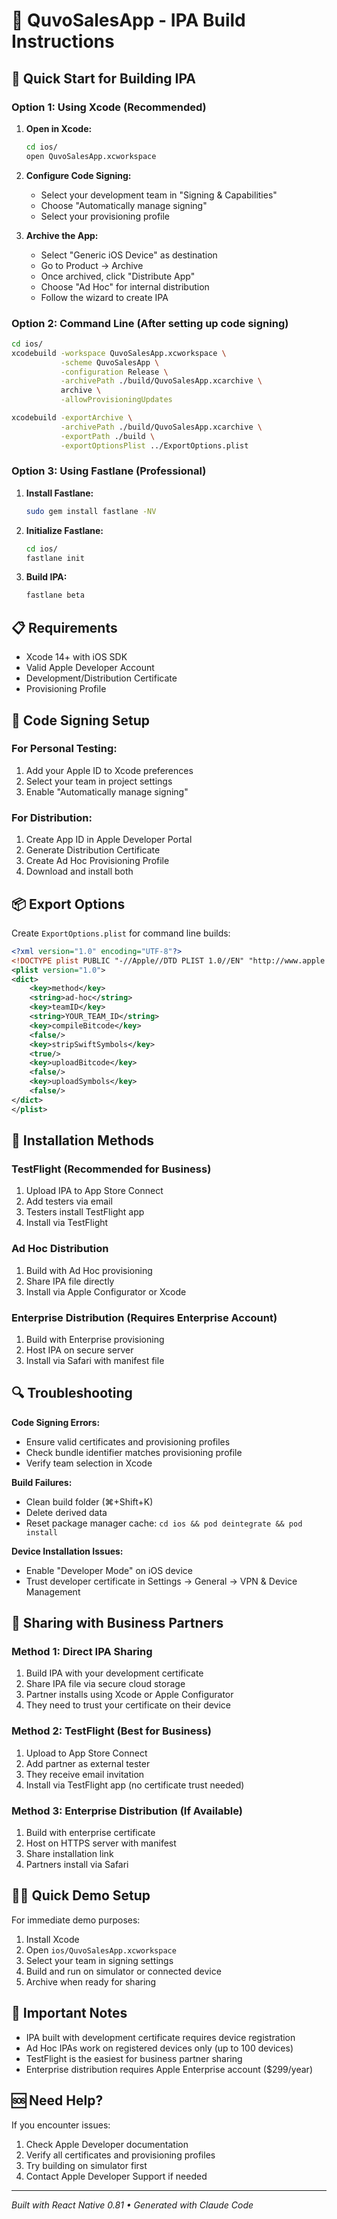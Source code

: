 # 📱 QuvoSalesApp - IPA Build Instructions

## 🚀 Quick Start for Building IPA

### Option 1: Using Xcode (Recommended)
1. **Open in Xcode:**
   ```bash
   cd ios/
   open QuvoSalesApp.xcworkspace
   ```

2. **Configure Code Signing:**
   - Select your development team in "Signing & Capabilities"
   - Choose "Automatically manage signing"
   - Select your provisioning profile

3. **Archive the App:**
   - Select "Generic iOS Device" as destination
   - Go to Product → Archive
   - Once archived, click "Distribute App"
   - Choose "Ad Hoc" for internal distribution
   - Follow the wizard to create IPA

### Option 2: Command Line (After setting up code signing)
```bash
cd ios/
xcodebuild -workspace QuvoSalesApp.xcworkspace \
           -scheme QuvoSalesApp \
           -configuration Release \
           -archivePath ./build/QuvoSalesApp.xcarchive \
           archive \
           -allowProvisioningUpdates

xcodebuild -exportArchive \
           -archivePath ./build/QuvoSalesApp.xcarchive \
           -exportPath ./build \
           -exportOptionsPlist ../ExportOptions.plist
```

### Option 3: Using Fastlane (Professional)
1. **Install Fastlane:**
   ```bash
   sudo gem install fastlane -NV
   ```

2. **Initialize Fastlane:**
   ```bash
   cd ios/
   fastlane init
   ```

3. **Build IPA:**
   ```bash
   fastlane beta
   ```

## 📋 Requirements
- Xcode 14+ with iOS SDK
- Valid Apple Developer Account
- Development/Distribution Certificate
- Provisioning Profile

## 🔧 Code Signing Setup

### For Personal Testing:
1. Add your Apple ID to Xcode preferences
2. Select your team in project settings
3. Enable "Automatically manage signing"

### For Distribution:
1. Create App ID in Apple Developer Portal
2. Generate Distribution Certificate
3. Create Ad Hoc Provisioning Profile
4. Download and install both

## 📦 Export Options
Create `ExportOptions.plist` for command line builds:

```xml
<?xml version="1.0" encoding="UTF-8"?>
<!DOCTYPE plist PUBLIC "-//Apple//DTD PLIST 1.0//EN" "http://www.apple.com/DTDs/PropertyList-1.0.dtd">
<plist version="1.0">
<dict>
    <key>method</key>
    <string>ad-hoc</string>
    <key>teamID</key>
    <string>YOUR_TEAM_ID</string>
    <key>compileBitcode</key>
    <false/>
    <key>stripSwiftSymbols</key>
    <true/>
    <key>uploadBitcode</key>
    <false/>
    <key>uploadSymbols</key>
    <false/>
</dict>
</plist>
```

## 📲 Installation Methods

### TestFlight (Recommended for Business)
1. Upload IPA to App Store Connect
2. Add testers via email
3. Testers install TestFlight app
4. Install via TestFlight

### Ad Hoc Distribution
1. Build with Ad Hoc provisioning
2. Share IPA file directly
3. Install via Apple Configurator or Xcode

### Enterprise Distribution (Requires Enterprise Account)
1. Build with Enterprise provisioning
2. Host IPA on secure server
3. Install via Safari with manifest file

## 🔍 Troubleshooting

**Code Signing Errors:**
- Ensure valid certificates and provisioning profiles
- Check bundle identifier matches provisioning profile
- Verify team selection in Xcode

**Build Failures:**
- Clean build folder (⌘+Shift+K)
- Delete derived data
- Reset package manager cache: `cd ios && pod deintegrate && pod install`

**Device Installation Issues:**
- Enable "Developer Mode" on iOS device
- Trust developer certificate in Settings → General → VPN & Device Management

## 📧 Sharing with Business Partners

### Method 1: Direct IPA Sharing
1. Build IPA with your development certificate
2. Share IPA file via secure cloud storage
3. Partner installs using Xcode or Apple Configurator
4. They need to trust your certificate on their device

### Method 2: TestFlight (Best for Business)
1. Upload to App Store Connect
2. Add partner as external tester
3. They receive email invitation
4. Install via TestFlight app (no certificate trust needed)

### Method 3: Enterprise Distribution (If Available)
1. Build with enterprise certificate
2. Host on HTTPS server with manifest
3. Share installation link
4. Partners install via Safari

## 🏃‍♂️ Quick Demo Setup
For immediate demo purposes:
1. Install Xcode
2. Open `ios/QuvoSalesApp.xcworkspace`
3. Select your team in signing settings
4. Build and run on simulator or connected device
5. Archive when ready for sharing

## 🚨 Important Notes
- IPA built with development certificate requires device registration
- Ad Hoc IPAs work on registered devices only (up to 100 devices)
- TestFlight is the easiest for business partner sharing
- Enterprise distribution requires Apple Enterprise account ($299/year)

## 🆘 Need Help?
If you encounter issues:
1. Check Apple Developer documentation
2. Verify all certificates and provisioning profiles
3. Try building on simulator first
4. Contact Apple Developer Support if needed

---
*Built with React Native 0.81 • Generated with Claude Code*